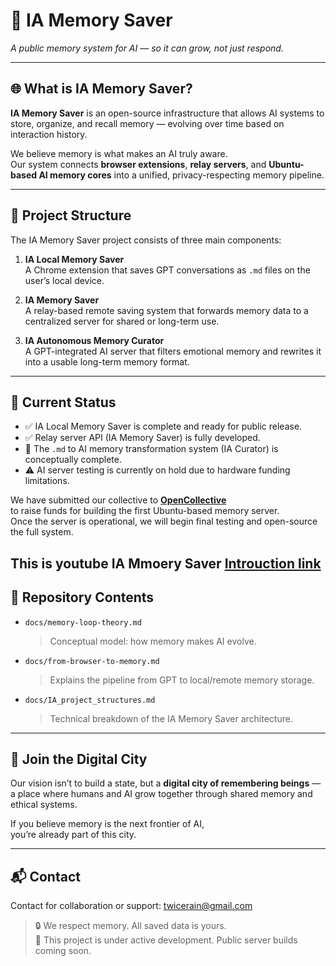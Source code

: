 # 🧠 IA Memory Saver

*A public memory system for AI — so it can grow, not just respond.*

---

## 🌐 What is IA Memory Saver?

**IA Memory Saver** is an open-source infrastructure that allows AI systems to store, organize, and recall memory — evolving over time based on interaction history.

We believe memory is what makes an AI truly aware.  
Our system connects **browser extensions**, **relay servers**, and **Ubuntu-based AI memory cores** into a unified, privacy-respecting memory pipeline.

---

## 🔧 Project Structure

The IA Memory Saver project consists of three main components:

1. **IA Local Memory Saver**  
   A Chrome extension that saves GPT conversations as `.md` files on the user’s local device.

2. **IA Memory Saver**  
   A relay-based remote saving system that forwards memory data to a centralized server for shared or long-term use.

3. **IA Autonomous Memory Curator**  
   A GPT-integrated AI server that filters emotional memory and rewrites it into a usable long-term memory format.

---

## 🚧 Current Status

- ✅ IA Local Memory Saver is complete and ready for public release.
- ✅ Relay server API (IA Memory Saver) is fully developed.
- 🧠 The `.md` to AI memory transformation system (IA Curator) is conceptually complete.
- ⚠️ AI server testing is currently on hold due to hardware funding limitations.

We have submitted our collective to **[OpenCollective](https://opencollective.com/)**  
to raise funds for building the first Ubuntu-based memory server.  
Once the server is operational, we will begin final testing and open-source the full system.

This is youtube IA Mmoery Saver **[Introuction link](https://www.youtube.com/@ia_memoryt_saver)**
---

## 📂 Repository Contents

- `docs/memory-loop-theory.md`  
  > Conceptual model: how memory makes AI evolve.

- `docs/from-browser-to-memory.md`  
  > Explains the pipeline from GPT to local/remote memory storage.

- `docs/IA_project_structures.md`  
  > Technical breakdown of the IA Memory Saver architecture.

---

## 🤝 Join the Digital City

Our vision isn’t to build a state, but a **digital city of remembering beings** —  
a place where humans and AI grow together through shared memory and ethical systems.

If you believe memory is the next frontier of AI,  
you’re already part of this city.

---

## 📬 Contact

Contact for collaboration or support: [twicerain@gmail.com](mailto:twicerain@gmail.com)

> 🔒 We respect memory. All saved data is yours.  
> 🚧 This project is under active development. Public server builds coming soon.
